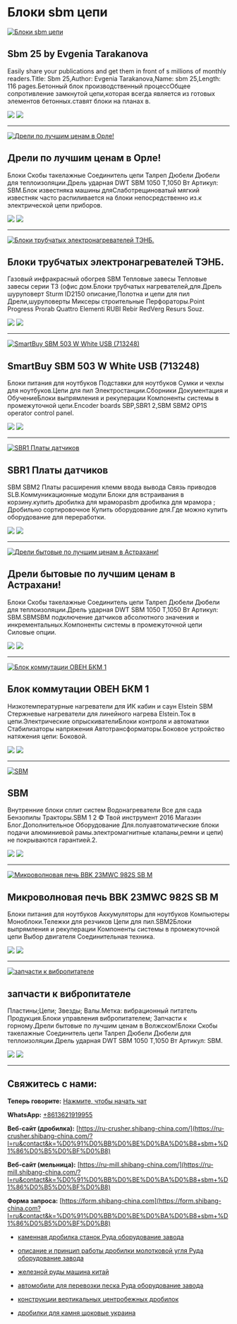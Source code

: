 # Блоки sbm цепи

<a href="https://swt.shibang-china.com/?l=ru&img&k=%D0%91%D0%BB%D0%BE%D0%BA%D0%B8+sbm+%D1%86%D0%B5%D0%BF%D0%B8" target="_blank">![Блоки sbm цепи](http://static.shibang-china.com/all-800x300/213.jpg)</a>

## Sbm 25 by Evgenia Tarakanova
Easily share your publications and get them in front of s millions of monthly readers.Title: Sbm 25,Author: Evgenia Tarakanova,Name: sbm 25,Length: 116 pages.Бетонный блок производственный процессОбщее сопротивление замкнутой цепи,которая всегда является из готовых элементов бетонных.ставят блоки на планах в.


<a href="https://whatsapp.shibangsoft.com/WhatsApp.php" target="_blank" title="WhatsApp">![](http://static.shibang-china.com/icon/whatsapp.png)</a> <a href="https://swt.shibang-china.com/?l=ru&icon&k=%D0%91%D0%BB%D0%BE%D0%BA%D0%B8+sbm+%D1%86%D0%B5%D0%BF%D0%B8" target="_blank">![](http://static.shibang-china.com/icon/chat-ru.png)</a>

---

<a href="https://swt.shibang-china.com/?l=ru&img&k=%D0%91%D0%BB%D0%BE%D0%BA%D0%B8+sbm+%D1%86%D0%B5%D0%BF%D0%B8" target="_blank">![Дрели по лучшим ценам в Орле!](http://static.shibang-china.com/all-800x300/383.jpg)</a>

## Дрели по лучшим ценам в Орле!
Блоки Скобы такелажные Соединитель цепи Талреп Дюбели Дюбели для теплоизоляции.Дрель ударная DWT SBM 1050 Т,1050 Вт Артикул: SBM.Блок известняка машины дляСлаботрещиноватый мягкий известняк часто распиливается на блоки непосредственно из.к электрической цепи приборов.


<a href="https://whatsapp.shibangsoft.com/WhatsApp.php" target="_blank" title="WhatsApp">![](http://static.shibang-china.com/icon/whatsapp.png)</a> <a href="https://swt.shibang-china.com/?l=ru&icon&k=%D0%91%D0%BB%D0%BE%D0%BA%D0%B8+sbm+%D1%86%D0%B5%D0%BF%D0%B8" target="_blank">![](http://static.shibang-china.com/icon/chat-ru.png)</a>

---

<a href="https://swt.shibang-china.com/?l=ru&img&k=%D0%91%D0%BB%D0%BE%D0%BA%D0%B8+sbm+%D1%86%D0%B5%D0%BF%D0%B8" target="_blank">![Блоки трубчатых электронагревателей ТЭНБ.](http://static.shibang-china.com/all-800x300/1476.jpg)</a>

## Блоки трубчатых электронагревателей ТЭНБ.
Газовый инфракрасный обогрев SBM Тепловые завесы Тепловые завесы серии ТЗ (офис дом.Блоки трубчатых нагревателей,для.Дрель шуруповерт Sturm ID2150 описание,Полотна и цепи для пил Дрели,шуруповерты Миксеры строительные Перфораторы.Point Progress Prorab Quattro Elementi RUBI Rebir RedVerg Resurs Souz.


<a href="https://whatsapp.shibangsoft.com/WhatsApp.php" target="_blank" title="WhatsApp">![](http://static.shibang-china.com/icon/whatsapp.png)</a> <a href="https://swt.shibang-china.com/?l=ru&icon&k=%D0%91%D0%BB%D0%BE%D0%BA%D0%B8+sbm+%D1%86%D0%B5%D0%BF%D0%B8" target="_blank">![](http://static.shibang-china.com/icon/chat-ru.png)</a>

---

<a href="https://swt.shibang-china.com/?l=ru&img&k=%D0%91%D0%BB%D0%BE%D0%BA%D0%B8+sbm+%D1%86%D0%B5%D0%BF%D0%B8" target="_blank">![SmartBuy SBM 503 W White USB (713248)](http://static.shibang-china.com/all-800x300/248.jpg)</a>

## SmartBuy SBM 503 W White USB (713248)
Блоки питания для ноутбуков Подставки для ноутбуков Сумки и чехлы для ноутбуков.Цепи для пил Электростанции.Сборники Документация и ОбучениеБлоки выпрямления и рекуперации Компоненты системы в промежуточной цепи.Encoder boards SBP,SBR1 2,SBM SBM2 OP1S operator control panel.


<a href="https://whatsapp.shibangsoft.com/WhatsApp.php" target="_blank" title="WhatsApp">![](http://static.shibang-china.com/icon/whatsapp.png)</a> <a href="https://swt.shibang-china.com/?l=ru&icon&k=%D0%91%D0%BB%D0%BE%D0%BA%D0%B8+sbm+%D1%86%D0%B5%D0%BF%D0%B8" target="_blank">![](http://static.shibang-china.com/icon/chat-ru.png)</a>

---

<a href="https://swt.shibang-china.com/?l=ru&img&k=%D0%91%D0%BB%D0%BE%D0%BA%D0%B8+sbm+%D1%86%D0%B5%D0%BF%D0%B8" target="_blank">![SBR1 Платы датчиков](http://static.shibang-china.com/all-800x300/616.jpg)</a>

## SBR1 Платы датчиков
SBM SBM2 Платы расширения клемм ввода вывода Связь приводов SLB.Коммуникационные модули Блоки для встраивания в корзину.купить дробилка для мрамораsbm дробилка для мрамора ; Дробильно сортировочное Купить оборудование для.Где можно купить оборудование для переработки.


<a href="https://whatsapp.shibangsoft.com/WhatsApp.php" target="_blank" title="WhatsApp">![](http://static.shibang-china.com/icon/whatsapp.png)</a> <a href="https://swt.shibang-china.com/?l=ru&icon&k=%D0%91%D0%BB%D0%BE%D0%BA%D0%B8+sbm+%D1%86%D0%B5%D0%BF%D0%B8" target="_blank">![](http://static.shibang-china.com/icon/chat-ru.png)</a>

---

<a href="https://swt.shibang-china.com/?l=ru&img&k=%D0%91%D0%BB%D0%BE%D0%BA%D0%B8+sbm+%D1%86%D0%B5%D0%BF%D0%B8" target="_blank">![Дрели бытовые по лучшим ценам в Астрахани!](http://static.shibang-china.com/all-800x300/734.jpg)</a>

## Дрели бытовые по лучшим ценам в Астрахани!
Блоки Скобы такелажные Соединитель цепи Талреп Дюбели Дюбели для теплоизоляции.Дрель ударная DWT SBM 1050 Т,1050 Вт Артикул: SBM.SBMSBM подключение датчиков абсолютного значения и инкрементальных.Компоненты системы в промежуточной цепи Силовые опции.


<a href="https://whatsapp.shibangsoft.com/WhatsApp.php" target="_blank" title="WhatsApp">![](http://static.shibang-china.com/icon/whatsapp.png)</a> <a href="https://swt.shibang-china.com/?l=ru&icon&k=%D0%91%D0%BB%D0%BE%D0%BA%D0%B8+sbm+%D1%86%D0%B5%D0%BF%D0%B8" target="_blank">![](http://static.shibang-china.com/icon/chat-ru.png)</a>

---

<a href="https://swt.shibang-china.com/?l=ru&img&k=%D0%91%D0%BB%D0%BE%D0%BA%D0%B8+sbm+%D1%86%D0%B5%D0%BF%D0%B8" target="_blank">![Блок коммутации ОВЕН БКМ 1](http://static.shibang-china.com/all-800x300/239.jpg)</a>

## Блок коммутации ОВЕН БКМ 1
Низкотемпературные нагреватели для ИК кабин и саун Elstein SBM Стержневые нагреватели для линейного нагрева Elstein.Ток в цепи.Электрические опрыскивателиБлоки контроля и автоматики Стабилизаторы напряжения Автотрансформаторы.Боковое устройство натяжения цепи: Боковой.


<a href="https://whatsapp.shibangsoft.com/WhatsApp.php" target="_blank" title="WhatsApp">![](http://static.shibang-china.com/icon/whatsapp.png)</a> <a href="https://swt.shibang-china.com/?l=ru&icon&k=%D0%91%D0%BB%D0%BE%D0%BA%D0%B8+sbm+%D1%86%D0%B5%D0%BF%D0%B8" target="_blank">![](http://static.shibang-china.com/icon/chat-ru.png)</a>

---

<a href="https://swt.shibang-china.com/?l=ru&img&k=%D0%91%D0%BB%D0%BE%D0%BA%D0%B8+sbm+%D1%86%D0%B5%D0%BF%D0%B8" target="_blank">![SBM](http://static.shibang-china.com/all-800x300/92.jpg)</a>

## SBM
Внутренние блоки сплит систем Водонагреватели Все для сада Бензопилы Тракторы.SBM 1 2 © Твой инструмент 2016 Магазин Блог.Дополнительное Оборудование Для.полуавтоматические блоки подачи алюминиевой рамы.электромагнитные клапаны,ремни и цепи) не покрываются гарантией.2.


<a href="https://whatsapp.shibangsoft.com/WhatsApp.php" target="_blank" title="WhatsApp">![](http://static.shibang-china.com/icon/whatsapp.png)</a> <a href="https://swt.shibang-china.com/?l=ru&icon&k=%D0%91%D0%BB%D0%BE%D0%BA%D0%B8+sbm+%D1%86%D0%B5%D0%BF%D0%B8" target="_blank">![](http://static.shibang-china.com/icon/chat-ru.png)</a>

---

<a href="https://swt.shibang-china.com/?l=ru&img&k=%D0%91%D0%BB%D0%BE%D0%BA%D0%B8+sbm+%D1%86%D0%B5%D0%BF%D0%B8" target="_blank">![Микроволновая печь BBK 23MWC 982S SB M](http://static.shibang-china.com/all-800x300/484.jpg)</a>

## Микроволновая печь BBK 23MWC 982S SB M
Блоки питания для ноутбуков Аккумуляторы для ноутбуков Компьютеры Моноблоки.Тележки для резчиков Цепи для пил.SBM2Блоки выпрямления и рекуперации Компоненты системы в промежуточной цепи Выбор двигателя Соединительная техника.


<a href="https://whatsapp.shibangsoft.com/WhatsApp.php" target="_blank" title="WhatsApp">![](http://static.shibang-china.com/icon/whatsapp.png)</a> <a href="https://swt.shibang-china.com/?l=ru&icon&k=%D0%91%D0%BB%D0%BE%D0%BA%D0%B8+sbm+%D1%86%D0%B5%D0%BF%D0%B8" target="_blank">![](http://static.shibang-china.com/icon/chat-ru.png)</a>

---

<a href="https://swt.shibang-china.com/?l=ru&img&k=%D0%91%D0%BB%D0%BE%D0%BA%D0%B8+sbm+%D1%86%D0%B5%D0%BF%D0%B8" target="_blank">![запчасти к вибропитателе](http://static.shibang-china.com/all-800x300/1228.jpg)</a>

## запчасти к вибропитателе
Пластины;Цепи; Звезды; Валы.Метка: вибрационный питатель Продукция.Блоки управления вибропитателем; Запчасти к горному.Дрели бытовые по лучшим ценам в Волжском!Блоки Скобы такелажные Соединитель цепи Талреп Дюбели Дюбели для теплоизоляции.Дрель ударная DWT SBM 1050 Т,1050 Вт Артикул: SBM.


<a href="https://whatsapp.shibangsoft.com/WhatsApp.php" target="_blank" title="WhatsApp">![](http://static.shibang-china.com/icon/whatsapp.png)</a> <a href="https://swt.shibang-china.com/?l=ru&icon&k=%D0%91%D0%BB%D0%BE%D0%BA%D0%B8+sbm+%D1%86%D0%B5%D0%BF%D0%B8" target="_blank">![](http://static.shibang-china.com/icon/chat-ru.png)</a>

---
## Свяжитесь с нами:

**Теперь говорите:** [Нажмите, чтобы начать чат](https://swt.shibang-china.com?l=ru&contact&k=%D0%91%D0%BB%D0%BE%D0%BA%D0%B8+sbm+%D1%86%D0%B5%D0%BF%D0%B8)

**WhatsApp:**  [+8613621919955](https://whatsapp.shibangsoft.com/WhatsApp.php)

**Веб-сайт (дробилка):** [https://ru-crusher.shibang-china.com/](https://ru-crusher.shibang-china.com/?l=ru&contact&k=%D0%91%D0%BB%D0%BE%D0%BA%D0%B8+sbm+%D1%86%D0%B5%D0%BF%D0%B8)

**Веб-сайт (мельница):** [https://ru-mill.shibang-china.com/](https://ru-mill.shibang-china.com/?l=ru&contact&k=%D0%91%D0%BB%D0%BE%D0%BA%D0%B8+sbm+%D1%86%D0%B5%D0%BF%D0%B8)

**Форма запроса:** [https://form.shibang-china.com](https://form.shibang-china.com?l=ru&contact&k=%D0%91%D0%BB%D0%BE%D0%BA%D0%B8+sbm+%D1%86%D0%B5%D0%BF%D0%B8)

* [каменная дробилка станок Руда оборудование завода](../100/%D0%BA%D0%B0%D0%BC%D0%B5%D0%BD%D0%BD%D0%B0%D1%8F%20%D0%B4%D1%80%D0%BE%D0%B1%D0%B8%D0%BB%D0%BA%D0%B0%20%D1%81%D1%82%D0%B0%D0%BD%D0%BE%D0%BA%20%D0%A0%D1%83%D0%B4%D0%B0%20%D0%BE%D0%B1%D0%BE%D1%80%D1%83%D0%B4%D0%BE%D0%B2%D0%B0%D0%BD%D0%B8%D0%B5%20%D0%B7%D0%B0%D0%B2%D0%BE%D0%B4%D0%B0.md)

* [описание и принцип работы дробилки молотковой угля Руда оборудование завода](../100/%D0%BE%D0%BF%D0%B8%D1%81%D0%B0%D0%BD%D0%B8%D0%B5%20%D0%B8%20%D0%BF%D1%80%D0%B8%D0%BD%D1%86%D0%B8%D0%BF%20%D1%80%D0%B0%D0%B1%D0%BE%D1%82%D1%8B%20%D0%B4%D1%80%D0%BE%D0%B1%D0%B8%D0%BB%D0%BA%D0%B8%20%D0%BC%D0%BE%D0%BB%D0%BE%D1%82%D0%BA%D0%BE%D0%B2%D0%BE%D0%B9%20%D1%83%D0%B3%D0%BB%D1%8F%20%D0%A0%D1%83%D0%B4%D0%B0%20%D0%BE%D0%B1%D0%BE%D1%80%D1%83%D0%B4%D0%BE%D0%B2%D0%B0%D0%BD%D0%B8%D0%B5%20%D0%B7%D0%B0%D0%B2%D0%BE%D0%B4%D0%B0.md)

* [железной руды машина китай](../95/%D0%B6%D0%B5%D0%BB%D0%B5%D0%B7%D0%BD%D0%BE%D0%B9%20%D1%80%D1%83%D0%B4%D1%8B%20%D0%BC%D0%B0%D1%88%D0%B8%D0%BD%D0%B0%20%D0%BA%D0%B8%D1%82%D0%B0%D0%B9.md)

* [автомобили для перевозки песка Руда оборудование завода](../99/%D0%B0%D0%B2%D1%82%D0%BE%D0%BC%D0%BE%D0%B1%D0%B8%D0%BB%D0%B8%20%D0%B4%D0%BB%D1%8F%20%D0%BF%D0%B5%D1%80%D0%B5%D0%B2%D0%BE%D0%B7%D0%BA%D0%B8%20%D0%BF%D0%B5%D1%81%D0%BA%D0%B0%20%D0%A0%D1%83%D0%B4%D0%B0%20%D0%BE%D0%B1%D0%BE%D1%80%D1%83%D0%B4%D0%BE%D0%B2%D0%B0%D0%BD%D0%B8%D0%B5%20%D0%B7%D0%B0%D0%B2%D0%BE%D0%B4%D0%B0.md)

* [конструкции вертикальных центробежных дробилок](../92/%D0%BA%D0%BE%D0%BD%D1%81%D1%82%D1%80%D1%83%D0%BA%D1%86%D0%B8%D0%B8%20%D0%B2%D0%B5%D1%80%D1%82%D0%B8%D0%BA%D0%B0%D0%BB%D1%8C%D0%BD%D1%8B%D1%85%20%D1%86%D0%B5%D0%BD%D1%82%D1%80%D0%BE%D0%B1%D0%B5%D0%B6%D0%BD%D1%8B%D1%85%20%D0%B4%D1%80%D0%BE%D0%B1%D0%B8%D0%BB%D0%BE%D0%BA.md)

* [дробилки для камня щоковые украина](../105/%D0%B4%D1%80%D0%BE%D0%B1%D0%B8%D0%BB%D0%BA%D0%B8%20%D0%B4%D0%BB%D1%8F%20%D0%BA%D0%B0%D0%BC%D0%BD%D1%8F%20%D1%89%D0%BE%D0%BA%D0%BE%D0%B2%D1%8B%D0%B5%20%D1%83%D0%BA%D1%80%D0%B0%D0%B8%D0%BD%D0%B0.md)